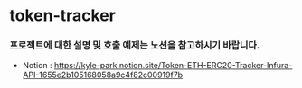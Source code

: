 # token-tracker

### 프로젝트에 대한 설명 및 호출 예제는 노션을 참고하시기 바랍니다.

- Notion : https://kyle-park.notion.site/Token-ETH-ERC20-Tracker-Infura-API-1655e2b105168058a9c4f82c00919f7b
